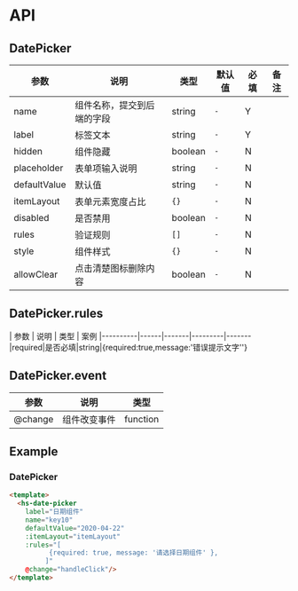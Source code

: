 # API
## DatePicker

|   参数    |   说明   |   类型 |  默认值  | 必填|备注
|----------|------|-------|---------|-------|-----|
|name      |组件名称，提交到后端的字段|string|`-`|Y
|label     |标签文本|string|`-`|Y
|hidden    |组件隐藏|boolean|`-`|N
|placeholder|表单项输入说明          |string|`-`|N
|defaultValue|默认值|string|`-`|N
|itemLayout  |表单元素宽度占比|`{}`|`-`|N|
|disabled|是否禁用|boolean|`-`|N
|rules |验证规则|`[]`|`-`|N
|style |组件样式|`{}`|`-`|N
|allowClear   |点击清楚图标删除内容|boolean|`-`|N


## DatePicker.rules
|   参数    |   说明   |   类型 |  案例
|----------|------|-------|---------|-------
|required|是否必填|string|{required:true,message:'错误提示文字''}



## DatePicker.event
|   参数    |   说明   |   类型
|----------|------|-------|
|@change|组件改变事件|function

## Example
### DatePicker
```html
<template>
  <hs-date-picker
    label="日期组件"
    name="key10"
    defaultValue="2020-04-22"
    :itemLayout="itemLayout"
    :rules="[
          {required: true, message: '请选择日期组件' },
         ]"
    @change="handleClick"/>
</template>
```
